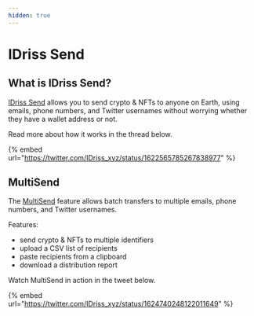 ```yaml
---
hidden: true
---
```


# IDriss Send

## What is IDriss Send?

[IDriss Send](https://www.idriss.xyz/send) allows you to send crypto & NFTs to anyone on Earth, using emails, phone numbers, and Twitter usernames without worrying whether they have a wallet address or not.

Read more about how it works in the thread below. &#x20;

{% embed url="https://twitter.com/IDriss_xyz/status/1622565785267838977" %}

## MultiSend

The [MultiSend](https://www.idriss.xyz/send/multi) feature allows batch transfers to multiple emails, phone numbers, and Twitter usernames.

Features:

* send crypto & NFTs to multiple identifiers
* upload a CSV list of recipients
* paste recipients from a clipboard
* download a distribution report

Watch MultiSend in action in the tweet below.

{% embed url="https://twitter.com/IDriss_xyz/status/1624740248122011649" %}

